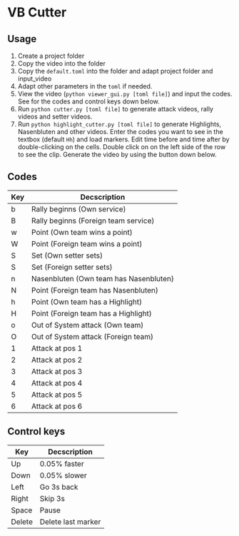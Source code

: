 # VB Cutter
## Usage

1. Create a project folder
2. Copy the video into the folder
3. Copy the `default.toml` into the folder and adapt project folder and input_video
4. Adapt other parameters in the `toml` if needed.
5. View the video (`python viewer_gui.py [toml file]`) and input the codes. See for the codes and control keys down below.
6. Run `python cutter.py [toml file]` to generate attack videos, rally videos and setter videos.
7. Run `python highlight_cutter.py [toml file]` to generate Highlights, Nasenbluten and other videos. Enter the codes you want to see in the textbox (default `Hh`) and load markers. Edit time before and time after by double-clicking on the cells. Double click on on the left side of the row to see the clip. Generate the video by using the button down below. 

## Codes

| Key | Decscription|
|----------------|---------|
| b | Rally beginns (Own service) |
| B | Rally beginns (Foreign team service)|
| w | Point (Own team wins a point) |
| W | Point (Foreign team wins a point)|
| S | Set (Own setter sets) |
| S | Set (Foreign setter sets)|
| n | Nasenbluten (Own team has Nasenbluten) |
| N | Point (Foreign team has Nasenbluten)|
| h | Point (Own team has a Highlight) |
| H | Point (Foreign team has a Highlight)|
| o | Out of System attack (Own team) |
| O | Out of System attack (Foreign team)|
| 1 | Attack at pos 1 |
| 2 | Attack at pos 2 |
| 3 | Attack at pos 3 |
| 4 | Attack at pos 4 |
| 5 | Attack at pos 5 |
| 6 | Attack at pos 6 |



## Control keys
| Key | Decscription|
|----------------|---------|
| Up | 0.05% faster |
| Down | 0.05% slower |
| Left | Go 3s back |
| Right | Skip 3s |
| Space | Pause |
| Delete | Delete last marker |